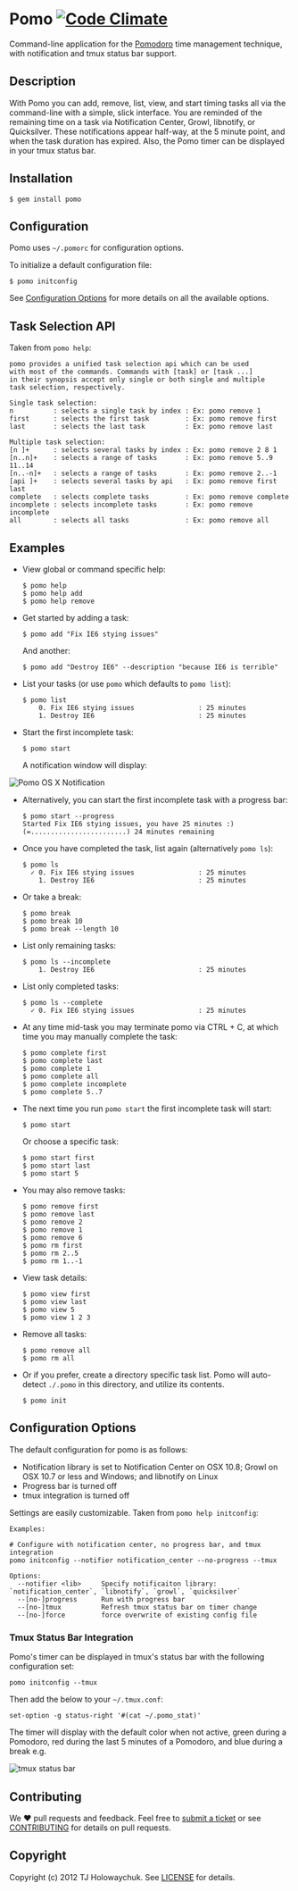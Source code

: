 # Pomo [![Code Climate](https://codeclimate.com/badge.png)](https://codeclimate.com/github/visionmedia/pomo)

Command-line application for the [Pomodoro](http://www.pomodorotechnique.com/)
time management technique, with notification and tmux status bar support.

## Description

With Pomo you can add, remove, list, view, and start timing tasks all via the 
command-line with a simple, slick interface. You are reminded of the remaining 
time on a task via Notification Center, Growl, libnotify, or Quicksilver.
These notifications appear half-way, at the 5 minute point, and when the task
duration has expired. Also, the Pomo timer can be displayed in your tmux
status bar.

## Installation

    $ gem install pomo

## Configuration

Pomo uses `~/.pomorc` for configuration options.

To initialize a default configuration file:

    $ pomo initconfig

See [Configuration Options](#configuration-options) for more details on all the available options.

## Task Selection API

Taken from `pomo help`:

    pomo provides a unified task selection api which can be used
    with most of the commands. Commands with [task] or [task ...]
    in their synopsis accept only single or both single and multiple
    task selection, respectively.

    Single task selection:
    n          : selects a single task by index : Ex: pomo remove 1
    first      : selects the first task         : Ex: pomo remove first
    last       : selects the last task          : Ex: pomo remove last

    Multiple task selection:
    [n ]+      : selects several tasks by index : Ex: pomo remove 2 8 1
    [n..n]+    : selects a range of tasks       : Ex: pomo remove 5..9 11..14
    [n..-n]+   : selects a range of tasks       : Ex: pomo remove 2..-1
    [api ]+    : selects several tasks by api   : Ex: pomo remove first last
    complete   : selects complete tasks         : Ex: pomo remove complete
    incomplete : selects incomplete tasks       : Ex: pomo remove incomplete
    all        : selects all tasks              : Ex: pomo remove all

## Examples

  * View global or command specific help:

        $ pomo help
        $ pomo help add
        $ pomo help remove

  * Get started by adding a task:

        $ pomo add "Fix IE6 stying issues"
    
    And another:

        $ pomo add "Destroy IE6" --description "because IE6 is terrible"
    
  * List your tasks (or use `pomo` which defaults to `pomo list`):

        $ pomo list
            0. Fix IE6 stying issues                : 25 minutes
            1. Destroy IE6                          : 25 minutes

  * Start the first incomplete task:

        $ pomo start

    A notification window will display:

![Pomo OS X Notification](http://i.imgur.com/iEfdZ.png)

  * Alternatively, you can start the first incomplete task with a progress bar:

        $ pomo start --progress
        Started Fix IE6 stying issues, you have 25 minutes :)
        (=........................) 24 minutes remaining
    
  * Once you have completed the task, list again (alternatively `pomo ls`):

        $ pomo ls
          ✓ 0. Fix IE6 stying issues                : 25 minutes
            1. Destroy IE6                          : 25 minutes
        
  * Or take a break:

        $ pomo break
        $ pomo break 10
        $ pomo break --length 10
        
  * List only remaining tasks:

        $ pomo ls --incomplete
            1. Destroy IE6                          : 25 minutes
        
  * List only completed tasks:

        $ pomo ls --complete
          ✓ 0. Fix IE6 stying issues                : 25 minutes

  * At any time mid-task you may terminate pomo via CTRL + C, at which
    time you may manually complete the task:

        $ pomo complete first
        $ pomo complete last
        $ pomo complete 1
        $ pomo complete all
        $ pomo complete incomplete
        $ pomo complete 5..7

  * The next time you run `pomo start` the first incomplete task
    will start:

        $ pomo start
    
    Or choose a specific task:

        $ pomo start first
        $ pomo start last
        $ pomo start 5
    
  * You may also remove tasks:

        $ pomo remove first
        $ pomo remove last
        $ pomo remove 2
        $ pomo remove 1
        $ pomo remove 6
        $ pomo rm first
        $ pomo rm 2..5
        $ pomo rm 1..-1
    
  * View task details:

        $ pomo view first
        $ pomo view last
        $ pomo view 5
        $ pomo view 1 2 3

  * Remove all tasks:

        $ pomo remove all
        $ pomo rm all

  * Or if you prefer, create a directory specific task list. Pomo will
    auto-detect `./.pomo` in this directory, and utilize its contents.

        $ pomo init

## Configuration Options

The default configuration for pomo is as follows:

* Notification library is set to Notification Center on OSX 10.8; Growl on OSX
10.7 or less and Windows; and libnotify on Linux
* Progress bar is turned off
* tmux integration is turned off

Settings are easily customizable. Taken from `pomo help initconfig`:

    Examples:

    # Configure with notification center, no progress bar, and tmux integration
    pomo initconfig --notifier notification_center --no-progress --tmux

    Options:
      --notifier <lib>     Specify notificaiton library: `notification_center`, `libnotify`, `growl`, `quicksilver` 
      --[no-]progress      Run with progress bar 
      --[no-]tmux          Refresh tmux status bar on timer change 
      --[no-]force         force overwrite of existing config file 

### Tmux Status Bar Integration

Pomo's timer can be displayed in tmux's status bar with the following
configuration set:

    pomo initconfig --tmux

Then add the below to your `~/.tmux.conf`:

    set-option -g status-right '#(cat ~/.pomo_stat)'

The timer will display with the default color when not active,
green during a Pomodoro, red during the last 5 minutes of a Pomodoro,
and blue during a break e.g.

![tmux status bar](http://i.imgur.com/uIzM3.png)

## Contributing

We :heart: pull requests and feedback. Feel free to
[submit a ticket](https://github.com/visionmedia/pomo/issues) or see
[CONTRIBUTING](https://github.com/visionmedia/pomo/blob/master/CONTRIBUTING.md)
for details on pull requests.

## Copyright

Copyright (c) 2012 TJ Holowaychuk. See
[LICENSE](https://github.com/visionmedia/pomo/blob/master/LICENSE.md)
for details.
